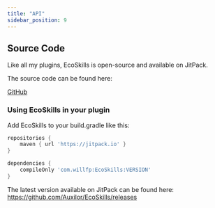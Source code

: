 ```yaml
---
title: "API"
sidebar_position: 9
---
```


## Source Code

Like all my plugins, EcoSkills is open-source and available on JitPack.

The source code can be found here:

[GitHub](https://github.com/Auxilor/EcoSkills)

### Using EcoSkills in your plugin

Add EcoSkills to your build.gradle like this:

```groovy
repositories {
    maven { url 'https://jitpack.io' }
}

dependencies {
    compileOnly 'com.willfp:EcoSkills:VERSION'
}
```

The latest version available on JitPack can be found here:
https://github.com/Auxilor/EcoSkills/releases
